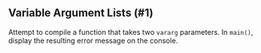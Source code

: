 ## Variable Argument Lists (#1)

Attempt to compile a function that takes two `vararg` parameters. In `main()`,
display the resulting error message on the console.